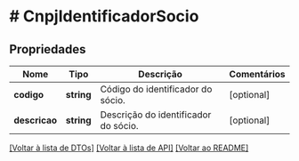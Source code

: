 # # CnpjIdentificadorSocio

## Propriedades

Nome | Tipo | Descrição | Comentários
------------ | ------------- | ------------- | -------------
**codigo** | **string** | Código do identificador do sócio. | [optional]
**descricao** | **string** | Descrição do identificador do sócio. | [optional]

[[Voltar à lista de DTOs]](../../README.md#models) [[Voltar à lista de API]](../../README.md#endpoints) [[Voltar ao README]](../../README.md)
